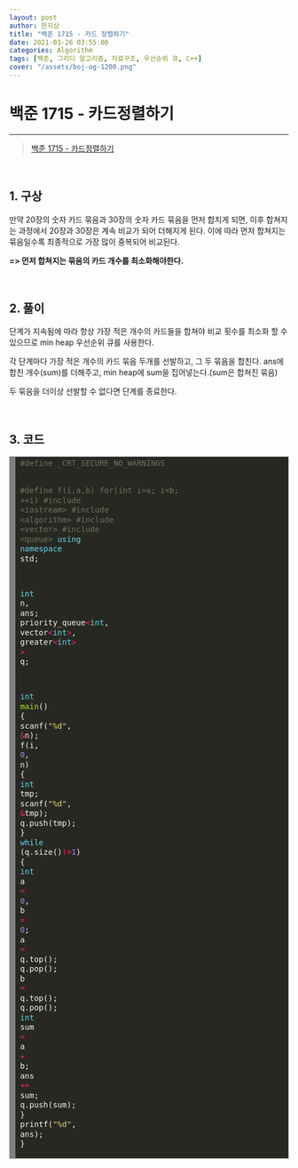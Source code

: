 ```yaml
---
layout: post
author: 한지상
title: "백준 1715 - 카드 정렬하기"
date: 2021-03-26 03:55:00
categories: Algorithm
tags: [백준, 그리디 알고리즘, 자료구조, 우선순위 큐, C++]
cover: "/assets/boj-og-1200.png"
---
```


# 백준 1715 - 카드정렬하기
---
> [백준 1715 - 카드정렬하기](https://www.acmicpc.net/problem/1715)

<br>

## 1. 구상

만약 20장의 숫자 카드 묶음과 30장의 숫자 카드 묶음을 먼저 합치게 되면, 이후 합쳐지는 과정에서 20장과 30장은 계속 비교가 되어 더해지게 된다. 이에 따라 먼저 합쳐지는 묶음일수록 최종적으로 가장 많이 중복되어 비교된다. 

**=> 먼저 합쳐지는 묶음의 카드 개수를 최소화해야한다.**

<br>

## 2. 풀이

단계가 지속됨에 따라 항상 가장 적은 개수의 카드들을 합쳐야 비교 횟수를 최소화 할 수 있으므로 min heap 우선순위 큐를 사용한다.

각 단계마다 가장 적은 개수의 카드 묶음 두개를 선발하고, 그 두 묶음을 합친다. ans에 합친 개수(sum)를 더해주고, min heap에 sum을 집어넣는다.(sum은 합쳐진 묶음)

두 묶음을 더이상 선발할 수 없다면 단계를 종료한다.

<br>

## 3. 코드

<!-- HTML generated using hilite.me --><div style="background: #272822; overflow:auto;width:auto;border:solid gray;border-width:.1em .1em .1em .8em;padding:.2em .6em;"><pre style="margin: 0; line-height: 125%"><span style="color: #75715e">#define _CRT_SECURE_NO_WARNINGS</span>
<span style="color: #75715e">#define f(i,a,b) for(int i=a; i&lt;b; ++i)</span>
<span style="color: #75715e">#include &lt;iostream&gt;</span>
<span style="color: #75715e">#include &lt;algorithm&gt;</span>
<span style="color: #75715e">#include &lt;vector&gt;</span>
<span style="color: #75715e">#include &lt;queue&gt;</span>
<span style="color: #66d9ef">using</span> <span style="color: #66d9ef">namespace</span> <span style="color: #f8f8f2">std;</span>

<span style="color: #66d9ef">int</span> <span style="color: #f8f8f2">n,</span> <span style="color: #f8f8f2">ans;</span>
<span style="color: #f8f8f2">priority_queue</span><span style="color: #f92672">&lt;</span><span style="color: #66d9ef">int</span><span style="color: #f8f8f2">,</span> <span style="color: #f8f8f2">vector</span><span style="color: #f92672">&lt;</span><span style="color: #66d9ef">int</span><span style="color: #f92672">&gt;</span><span style="color: #f8f8f2">,</span> <span style="color: #f8f8f2">greater</span><span style="color: #f92672">&lt;</span><span style="color: #66d9ef">int</span><span style="color: #f92672">&gt;</span> <span style="color: #f92672">&gt;</span> <span style="color: #f8f8f2">q;</span>

<span style="color: #66d9ef">int</span> <span style="color: #a6e22e">main</span><span style="color: #f8f8f2">()</span>
<span style="color: #f8f8f2">{</span>
	<span style="color: #f8f8f2">scanf(</span><span style="color: #e6db74">&quot;%d&quot;</span><span style="color: #f8f8f2">,</span> <span style="color: #f92672">&amp;</span><span style="color: #f8f8f2">n);</span>
	<span style="color: #f8f8f2">f(i,</span> <span style="color: #ae81ff">0</span><span style="color: #f8f8f2">,</span> <span style="color: #f8f8f2">n)</span>
	<span style="color: #f8f8f2">{</span>
		<span style="color: #66d9ef">int</span> <span style="color: #f8f8f2">tmp;</span>
		<span style="color: #f8f8f2">scanf(</span><span style="color: #e6db74">&quot;%d&quot;</span><span style="color: #f8f8f2">,</span> <span style="color: #f92672">&amp;</span><span style="color: #f8f8f2">tmp);</span>
		<span style="color: #f8f8f2">q.push(tmp);</span>
	<span style="color: #f8f8f2">}</span>
	<span style="color: #66d9ef">while</span> <span style="color: #f8f8f2">(q.size()</span><span style="color: #f92672">!=</span><span style="color: #ae81ff">1</span><span style="color: #f8f8f2">)</span>
	<span style="color: #f8f8f2">{</span>
		<span style="color: #66d9ef">int</span> <span style="color: #f8f8f2">a</span> <span style="color: #f92672">=</span> <span style="color: #ae81ff">0</span><span style="color: #f8f8f2">,</span> <span style="color: #f8f8f2">b</span> <span style="color: #f92672">=</span> <span style="color: #ae81ff">0</span><span style="color: #f8f8f2">;</span>
		<span style="color: #f8f8f2">a</span> <span style="color: #f92672">=</span> <span style="color: #f8f8f2">q.top();</span> <span style="color: #f8f8f2">q.pop();</span>
		<span style="color: #f8f8f2">b</span> <span style="color: #f92672">=</span> <span style="color: #f8f8f2">q.top();</span> <span style="color: #f8f8f2">q.pop();</span>
		<span style="color: #66d9ef">int</span> <span style="color: #f8f8f2">sum</span> <span style="color: #f92672">=</span> <span style="color: #f8f8f2">a</span> <span style="color: #f92672">+</span> <span style="color: #f8f8f2">b;</span>
		<span style="color: #f8f8f2">ans</span> <span style="color: #f92672">+=</span> <span style="color: #f8f8f2">sum;</span>
		<span style="color: #f8f8f2">q.push(sum);</span>
	<span style="color: #f8f8f2">}</span>
	<span style="color: #f8f8f2">printf(</span><span style="color: #e6db74">&quot;%d&quot;</span><span style="color: #f8f8f2">,</span> <span style="color: #f8f8f2">ans);</span>
<span style="color: #f8f8f2">}</span>
</pre></div>
